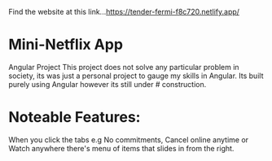 Find the website at this link...https://tender-fermi-f8c720.netlify.app/

# Mini-Netflix App
Angular Project
This project does not solve any particular problem in society, its was just a personal project to gauge my skills in Angular. Its built purely using Angular however its still under # construction.

# Noteable Features:
When you click the tabs e.g No commitments, Cancel online anytime or Watch anywhere there's menu of items that slides in from the right.
